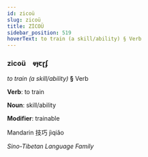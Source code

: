 ```yaml
---
id: zicoü
slug: zicoü
title: ZİCOÜ
sidebar_position: 519
hoverText: to train (a skill/ability) § Verb
---
```


### zicoü&emsp;<span kind="abugida">ⱴɟꞇɽʄ</span>

*to train (a skill/ability)* **§** Verb

**Verb**: to train

**Noun**: skill/ability

**Modifier**: trainable

Mandarin 技巧 jìqiǎo 

*Sino-Tibetan Language Family*